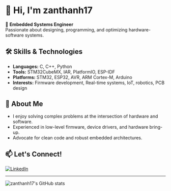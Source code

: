 # 👋 Hi, I'm zanthanh17

🔧 **Embedded Systems Engineer**  
Passionate about designing, programming, and optimizing hardware-software systems.

## 🛠️ Skills & Technologies
- **Languages:** C, C++, Python
- **Tools:** STM32CubeMX, IAR, PlatformIO, ESP-IDF
- **Platforms:** STM32, ESP32, AVR, ARM Cortex-M, Arduino
- **Interests:** Firmware development, Real-time systems, IoT, robotics, PCB design

## 🚀 About Me
- I enjoy solving complex problems at the intersection of hardware and software.
- Experienced in low-level firmware, device drivers, and hardware bring-up.
- Advocate for clean code and robust embedded architectures.

## 📫 Let's Connect!
[![LinkedIn](https://img.shields.io/badge/-LinkedIn-blue?logo=linkedin)](https://www.linkedin.com/in/zanthanh17/)  
<!-- Add your actual LinkedIn or website link above -->

---

![zanthanh17's GitHub stats](https://github-readme-stats.vercel.app/api?username=zanthanh17&show_icons=true&theme=radical)

<!--
**zanthanh17/zanthanh17** is a ✨ special ✨ repository because its `README.md` (this file) appears on your GitHub profile.
-->
